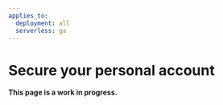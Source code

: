 ```yaml
---
applies_to:
  deployment: all
  serverless: ga
---
```


# Secure your personal account

**This page is a work in progress.**